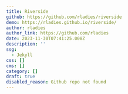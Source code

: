 ```yaml
---
title: Riverside
github: https://github.com/rladies/riverside
demo: https://rladies.github.io/riverside/
author: rladies
author_link: https://github.com/rladies
date: 2023-11-30T07:41:25.008Z
description: ''
ssg:
  - Jekyll
css: []
cms: []
category: []
draft: true
disabled_reason: Github repo not found
---
```

